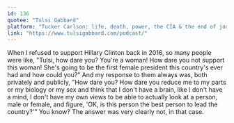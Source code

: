 ```yaml
---
id: 136
quotee: "Tulsi Gabbard"
platform: "Tucker Carlson: life, death, power, the CIA & the end of journalism | The Tulsi Gabbard Show"
link: "https://www.tulsigabbard.com/podcast/"
---
```


When I refused to support Hillary Clinton back in 2016, so many people were like, "Tulsi, how dare you? You're a woman! How dare you not support this woman! She's going to be the first female president this country's ever had and how could you?" And my response to them always was, both privately and publicly, "How dare you? How dare you reduce me to my parts or my biology or my sex and think that I don't have a brain, like I don't have a mind, I don't have my own views to be able to actually look at a person, male or female, and figure, 'OK, is this person the best person to lead the country?'" You know? The answer was very clearly not, in that case.
